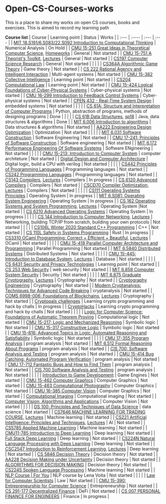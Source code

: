 # Open-CS-Courses-works
This is a place to share my works on open CS courses, books and exercises. This is aimed to record my learning path

**Course list**
| Course      | Learning point | Status     | Works	|
| :---        | :----          | :---       | :---	|
| [MIT 18.S191/6.S083/22.S092 Introduction to Computational Thinking](https://computationalthinking.mit.edu/Fall22/)        | Numerical Analysis          | On Hold       |
| [CMU 15-251 Great Ideas in Theoretical Computer Science](https://www.cs251.com/index.html), [Homeworks](http://www.cs.cmu.edu/~15251/schedule.html)	| General	| Not started	|
| [CMU 15-751 A Theorist's Toolkit](https://www.cs.cmu.edu/~15751/), [Lectures](https://www.youtube.com/playlist?list=PLm3J0oaFux3ZYpFLwwrlv_EHH9wtH6pnX)	| General	| Not started	|
| [CS197 Computer Science Research](https://web.stanford.edu/class/cs197/)	| General	| Not started	|
| | |
| [CS364A Algorithmic Game Theory](https://timroughgarden.org/f13/f13.html)	| Game theory	| Not started	|
| [CS 222 Rational Agency and Intelligent Interaction](https://web.stanford.edu/class/cs222/)	| Multi-agent systems	| Not started	|
| [CMU 15-382 Collective Intelligence](https://web2.qatar.cmu.edu/~gdicaro/15382/#overview)	| Learning point	| Not started	|
| [CS204 Computational Law](http://complaw.stanford.edu/public/index.php)	| Learning point	| Not started	|
| [CMU 15-424 Logical Foundations of Cyber-Physical Systems](https://lfcps.org/course/lfcps.html)	| Cyber-physical systems	| Not started	|
| [CMU 16-299 Introduction to Feedback Control Systems](http://www.cs.cmu.edu/~cga/controls-intro/)	| Cyber-physical systems	| Not started	|
| [CPEN 432 - Real-Time System Design](https://cpen432.github.io/)	|	embedded systems	|	Not started	|
| | |
| [CS 61A: Structure and Interpretation of Computer Programs](https://inst.eecs.berkeley.edu/~cs61a/su20/)      | Python, abstraction of programs, methods of designing programs      | Done   |
| | |
| [CS 61B Data Structures](https://sp21.datastructur.es/), [sp18](https://sp18.datastructur.es/index.html)      | Java, data structures & algorithms | Done     |
| [MIT 6.006 Introduction to algorithms](https://ocw.mit.edu/courses/6-006-introduction-to-algorithms-spring-2020/)      | Data structures & algorithms | Not started     |
| [AA222 Engineering Design Optimization](https://aa222.stanford.edu/)      | Optimization | Not started     |
| | |
| [MIT 6.031 Software Construction](https://web.mit.edu/6.031/www/sp22/)      | Software Engineering | Not started     |
| [CMU 17-241: Principles of Software Construction](https://www.cs.cmu.edu/~charlie/courses/17-214/2021-spring/index.html)	| Software engineering	| Not started	|
| [MIT 6.172 Performance Engineering Of Software Systems](https://ocw.mit.edu/courses/6-172-performance-engineering-of-software-systems-fall-2018/)      | Software ENgineering | Not started     |
| | |
| [CMU 15-213: Introduction to Computer System](http://csapp.cs.cmu.edu/)      | computer architeture | Not started     |
| [Digital Design and Computer Architecture](https://www.amazon.com/Digital-Design-Computer-Architecture-Harris/dp/0123944244)	|	Digital logic, build a CPU with verilog	|	Not started	|
| | |
| [CS442 Principles of Programming Languages](https://student.cs.uwaterloo.ca/~cs442)      | Programming languages | Not started     |
| [CS242 Programming Languages](https://stanford-cs242.github.io/f19/)	|	Programming languages | Not started     |
| [CS143 Compilers](http://web.stanford.edu/class/cs143/), [Lectures](https://www.youtube.com/playlist?list=PLEAYkSg4uSQ3yc_zf_f1GOxl5CZo0LVBb)      | Compilers | In progress     |
| [CS 6120 Advanced Compilers](https://www.cs.cornell.edu/courses/cs6120/2022sp/)	| Compilers	| Not started	|
| [CSCD70 Compiler Optimization](https://web.archive.org/web/20210306175518/https://uoft-ecosystem.github.io/CSCD70/index.html), [Lectures](https://www.youtube.com/watch?v=S_OeRTePeXg&list=PL0qj8UdnOw30ZGMcM6DwvM1J2tttyy_D6)	| Compilers	| Not started	|
| | |
| [CS111 Operating Systems Principles](https://web.stanford.edu/class/archive/cs/cs111/cs111.1234/)      | Operating System | In progress     |
| [MIT 6.S081: Operating System Engineering](https://pdos.csail.mit.edu/6.828/2021/schedule.html)      | Operating System | In progress     |
| [CS 162 Operating Systems and System Programming](https://inst.eecs.berkeley.edu/~cs162/sp20/), [Lectures](https://www.youtube.com/@johnkubiatowicz3737/playlists)      | Operating System |Not started     |
| [CS 6210 Advanced Operating Systems](https://www.udacity.com/course/advanced-operating-systems--ud189)      | Operating System | In progress     |
| | |
| [CS 144 Introduction to Computer Networking](https://cs144.github.io/), [Lectures](https://www.youtube.com/watch?v=qAFI-2I7wPE&list=PLoCMsyE1cvdWKsLVyf6cPwCLDIZnOj0NS)      | Networking, building TCP/IP from scratch, building your own protocols | Not started     |
| | |
| [CS106L Winter 2020 Standard C++ Programming](https://web.stanford.edu/class/archive/cs/cs106l/cs106l.1204/index.html)	|	C++	|	Not started	|
| [CS 110L Safety in Systems Programming](https://reberhardt.com/cs110l/spring-2020/)        | Rust          | In progress       |
| [CS3310 OCaml Programming: Correct + Efficient + Beautiful](https://cs3110.github.io/textbook/cover.html), [Lectures](https://www.youtube.com/playlist?list=PLre5AT9JnKShBOPeuiD9b-I4XROIJhkIU)        | OCaml          | Not started       |
| | |
| [CMU 15-418 Parallel Computer Architecture and Programming](https://www.cs.cmu.edu/afs/cs/academic/class/15418-f18/www/index.html)      | Parallel Programming | Not started     |
| [MIT 6.5840 Distributed Systems](https://pdos.csail.mit.edu/6.824/)      | Distributed Systems | Not started     |
| | |
| [CMU 15-445: Introduction to Database System](https://15445.courses.cs.cmu.edu/fall2021/), [Lectures](https://www.youtube.com/playlist?list=PLSE8ODhjZXjZaHA6QcxDfJ0SIWBzQFKEG)      | Database | Not started     |
| | |
| [CS 6431 Security and Privacy Technologies](https://www.cs.utexas.edu/~shmat/courses/cs6431/)	| Learning point	| Not started	|
| [CS 253 Web Security](https://web.stanford.edu/class/cs253/)	|	web security	|	Not started	|
| [MIT 6.858 Computer System Security](http://css.csail.mit.edu/6.858/2022/)      | Security | Not started     |
| | |
| [MIT 6.875 Graduate Cryptography](https://inst.eecs.berkeley.edu/~cs276/fa20/), [Lectures](https://www.youtube.com/watch?v=jDsfV2ohFPs&list=PL6ogFv-ieghe8MOIcpD6UDtdK-UMHG8oH)	| Cryptography	| Not started	|
| [Cryptography Engineering](https://www.amazon.com/Cryptography-Engineering-Principles-Practical-Applications/dp/0470474246)	| Cryptography	| Not started	|
| [Modern Cryptanalysis: Techniques for Advanced Code Breaking](https://www.amazon.com/Modern-Cryptanalysis-Techniques-Advanced-Breaking/dp/047013593X)	|	cryptanalysis	|	Not started	|
| [COMS 6998-006: Foundations of Blockchains](https://timroughgarden.github.io/fob21/), [Lectures](https://www.youtube.com/watch?v=KNJGPI0fuFA&list=PLEGCF-WLh2RLOHv_xUGLqRts_9JxrckiA)	| Cryptography	| Not started	|
| [Cryptopals challenges](https://cryptopals.com/)	|	Learning crypto programming and hack by challs	|	In progress	|
| [CryptoHacks](https://cryptohack.org/)	|	Learning crypto programming and hack by challs	|	Not started	|
| | |
| [Logic for Computer Science: Foundations of Automatic Theorem Proving](https://www.cis.upenn.edu/~jean/gbooks/logic.html)	|	Computational logic	|	Not started	|
| [CMU 15-217: Logic and Mechanized Reasoning](http://www.cs.cmu.edu/~mheule/15217-f22/index.html)	| Symbolic logic	| Not started	|
| [CMU 15-317 Constructive Logic](http://www.cs.cmu.edu/~crary/317-f18/schedule.html)	| Symbolic logic	| Not started	|
| [CMU 15-816: Advanced Topics in Logic: Automated Reasoning and Satisfiability](http://www.cs.cmu.edu/~mheule/15816-f22/schedule.html)	| Symbolic logic	| Not started	|
| | |
| [CMU 17-355 Program Analysis](https://cmu-program-analysis.github.io/2023/index.html)      | program analysis | Not started     |
| [MIT 6.512 Formal Reasoning About Programs](https://frap.csail.mit.edu/main)      | program analysis | Not started     |
| [CIS 700: Software Analysis and Testing](https://www.cis.upenn.edu/~mhnaik/edu/cis700/index.html#reading)      | program analysis | Not started     |
| [CMU 15-414 Bug Catching: Automated Program Verification](https://www.cs.cmu.edu/~15414/s22/index.html)	| program analysis	| Not started	|
| [CMU 17-712 Fantastic Bugs and How to Find Them](https://cmu-fantastic-bugs.github.io/)	| program analysis	| Not started	|
| [CIS 700 Software Analysis and Testing](https://www.cis.upenn.edu/~mhnaik/edu/cis700/index.html#reading)	| program analysis	| Not started	|
| | |
| [Introduction to Game Development](https://www.amazon.com/Introduction-Development-Second-Steve-Rabin/dp/1584506792)	| Game Engines | Not started	|
| [CMU 15-462 Computer Graphics](http://15462.courses.cs.cmu.edu/fall2021/)	| Computer Graphics | Not started	|
| [CMU 15-463 Computational Photography](http://graphics.cs.cmu.edu/courses/15-463/)	| Computer Graphics | Not started	|
| [CMU 16-385 Computer Vision](http://www.cs.cmu.edu/~16385/)	| Computer Graphics | Not started	|
| [Computational Imaging](https://imagingtext.github.io/)	|	Computational imaging	|	Not started       |
| [Computer Vision: Algorithms and Applications](http://szeliski.org/Book/)	|	Computer Vision	|	Not started       |
| | |
| [DS 100: Principles and Techniques of Data Science](https://ds100.org/fa21/)	| data science | Not started	|
| [CS7646 MACHINE LEARNING FOR TRADING COURSE](https://lucylabs.gatech.edu/ml4t/), [Lectures](https://www.udacity.com/course/machine-learning-for-trading--ud501) | Machine learning | Not started	|
| [CS221 Artificial Intelligence: Principles and Techniques](https://stanford-cs221.github.io/autumn2021/), [Lectures](https://www.youtube.com/watch?v=ZiwogMtbjr4&list=PLoROMvodv4rOca_Ovz1DvdtWuz8BfSWL2)	| AI	| Not started	|
| [CS5785 Applied Machine Learning](https://cornelltech.github.io/cs5785-fall-2019/index.html)	| Machine learning	| Not started	|
| [CMU11-785 Introduction to Deep Learning](https://deeplearning.cs.cmu.edu/S23/index.html)	| Deep learning	| Not started	|
| [Full Stack Deep Learning](https://fullstackdeeplearning.com/)	| Deep learning	| Not started	|
| [CS224N Natural Language Processing with Deep Learning](http://web.stanford.edu/class/cs224n/)	| Deep learning	| Not started	|
| [CSC2547 Introduction to Reinforcement Learning](https://amfarahmand.github.io/IntroRL/), [Lectures](https://www.youtube.com/playlist?list=PLCveiXxL2xNbiDq51a8iJwPRq2aO0ykrq)	| Deep learning	| Not started	|
| [CS 5846 Decision Theory](https://www.cs.cornell.edu/courses/cs5846/2021sp/)	| Decision theory	| Not started	|
| [AA228 Decision Making under Uncertainty](https://aa228.stanford.edu/)	| Decision theory	| Not started	|
| [ALGORITHMS FOR DECISION MAKING](https://algorithmsbook.com/)	|	Decision theory	|	Not started   |
| [CS224S Spoken Language Processing](http://web.stanford.edu/class/cs224s/)	| Machine learning	| Not started	|
| [NLP Course \| For You](https://lena-voita.github.io/nlp_course.html)	|	NLP course by Lena Voita	|	Not started	|
| | |
| [Law for Computer Scientists](https://lawforcomputerscientists.pubpub.org/)	| Law	| Not started	|
| [CMU 15-390: Entrepreneurship for Computer Science](https://web2.qatar.cmu.edu/~mhhammou/15390-s20/index.html)	| Entrepreneurship	| Not started	|
| [CS 291-177 Decentralized Finance](https://rdi.berkeley.edu/berkeley-defi/f22)	| DeFi	| Not started	|
| [CS 007 PERSONAL FINANCE FOR ENGINEERS](https://cs007.blog/)	| Finance	| In progress	|
